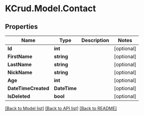 # KCrud.Model.Contact

## Properties

Name | Type | Description | Notes
------------ | ------------- | ------------- | -------------
**Id** | **int** |  | [optional] 
**FirstName** | **string** |  | [optional] 
**LastName** | **string** |  | [optional] 
**NickName** | **string** |  | [optional] 
**Age** | **int** |  | [optional] 
**DateTimeCreated** | **DateTime** |  | [optional] 
**IsDeleted** | **bool** |  | [optional] 

[[Back to Model list]](../README.md#documentation-for-models) [[Back to API list]](../README.md#documentation-for-api-endpoints) [[Back to README]](../README.md)

